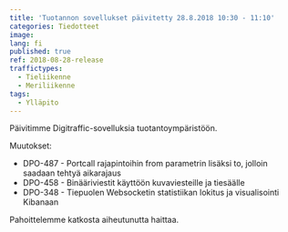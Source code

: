 ```yaml
---
title: 'Tuotannon sovellukset päivitetty 28.8.2018 10:30 - 11:10'
categories: Tiedotteet
image:
lang: fi
published: true
ref: 2018-08-28-release
traffictypes:
  - Tieliikenne
  - Meriliikenne
tags:
  - Ylläpito
---
```


Päivitimme Digitraffic-sovelluksia tuotantoympäristöön.

Muutokset:

- DPO-487 - Portcall rajapintoihin from parametrin lisäksi to, jolloin saadaan
  tehtyä aikarajaus
- DPO-458 - Binääriviestit käyttöön kuvaviesteille ja tiesäälle
- DPO-348 - Tiepuolen Websocketin statistiikan lokitus ja visualisointi Kibanaan

Pahoittelemme katkosta aiheutunutta haittaa.
